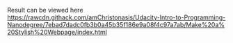 Result can be viewed here https://rawcdn.githack.com/amChristonasis/Udacity-Intro-to-Programming-Nanodegree/7ebad7dadc0fb3b0a45b35f186e9a08f4c97a7ab/Make%20a%20Stylish%20Webpage/index.html

